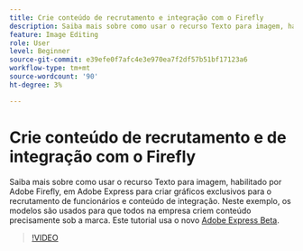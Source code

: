 ```yaml
---
title: Crie conteúdo de recrutamento e integração com o Firefly
description: Saiba mais sobre como usar o recurso Texto para imagem, habilitado por Adobe Firefly, em Adobe Express para criar gráficos exclusivos para o recrutamento de funcionários e conteúdo de integração
feature: Image Editing
role: User
level: Beginner
source-git-commit: e39efe0f7afc4e3e970ea7f2df57b51bf17123a6
workflow-type: tm+mt
source-wordcount: '90'
ht-degree: 3%

---
```


# Crie conteúdo de recrutamento e de integração com o Firefly

Saiba mais sobre como usar o recurso Texto para imagem, habilitado por Adobe Firefly, em Adobe Express para criar gráficos exclusivos para o recrutamento de funcionários e conteúdo de integração. Neste exemplo, os modelos são usados para que todos na empresa criem conteúdo precisamente sob a marca. Este tutorial usa o novo [Adobe Express Beta](https://www.adobe.com/express/).

>[!VIDEO](https://video.tv.adobe.com/v/3422411?quality=12&learn=on&hidetitle=true)
